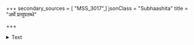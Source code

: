 +++
secondary_sources = [ "MSS_3017",]
jsonClass = "Subhaashita"
title = "अर्थे प्रत्युपलब्धे"

+++

<details><summary>Text</summary>

अर्थे प्रत्युपलब्धे च परदोषे च कीर्तिते।  
आत्मानं साधु कर्तव्यं शीलवृत्तमभीप्सितम्॥
</details>
